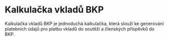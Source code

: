 
# Kalkulačka vkladů BKP

Kalkulačka vkladů BKP je jednoduchá kalkulačka, která slouží ke generování platebních údajů pro platbu vkladů do soutěží a členských příspěvků do BKP.